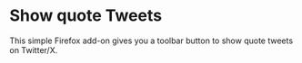 # Show quote Tweets

This simple Firefox add-on gives you a toolbar button to show quote
tweets on Twitter/X.
